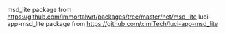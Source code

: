 msd_lite package from  https://github.com/immortalwrt/packages/tree/master/net/msd_lite 
luci-app-msd_lite package from  https://github.com/ximiTech/luci-app-msd_lite
